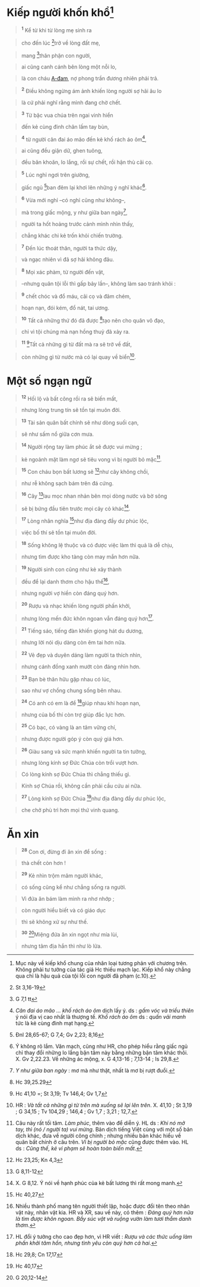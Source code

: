 # Kiếp người khốn khổ[^1-e9208faa-2453-4f8a-9257-8b457bca6292]

> <sup><b>1</b></sup> Kể từ khi từ lòng mẹ sinh ra
>


> cho đến lúc [^1@-e9208faa-2453-4f8a-9257-8b457bca6292]trở về lòng đất mẹ,
>


> mang [^2@-e9208faa-2453-4f8a-9257-8b457bca6292]thân phận con người,
>


> ai cũng canh cánh bên lòng một nỗi lo,
>


> là con cháu [A-đam](), nợ phong trần đương nhiên phải trả.
>


> <sup><b>2</b></sup> Điều không ngừng ám ảnh khiến lòng người sợ hãi âu lo
>


> là cứ phải nghĩ rằng mình đang chờ chết.
>


> <sup><b>3</b></sup> Từ bậc vua chúa trên ngai vinh hiển
>


> đến kẻ cùng đinh chân lấm tay bùn,
>


> <sup><b>4</b></sup> từ người cân đai áo mão đến kẻ khố rách áo ôm[^2-e9208faa-2453-4f8a-9257-8b457bca6292],
>


> ai cũng đều giận dữ, ghen tuông,
>


> đều băn khoăn, lo lắng, rồi sự chết, rồi hận thù cãi cọ.
>


> <sup><b>5</b></sup> Lúc nghỉ ngơi trên giường,
>


> giấc ngủ [^3@-e9208faa-2453-4f8a-9257-8b457bca6292]ban đêm lại khơi lên những ý nghĩ khác[^3-e9208faa-2453-4f8a-9257-8b457bca6292].
>


> <sup><b>6</b></sup> Vừa mới nghỉ –có nghỉ cũng như không–,
>


> mà trong giấc mộng, y như giữa ban ngày[^4-e9208faa-2453-4f8a-9257-8b457bca6292],
>


> người ta hốt hoảng trước cảnh mình nhìn thấy,
>


> chẳng khác chi kẻ trốn khỏi chiến trường.
>


> <sup><b>7</b></sup> Đến lúc thoát thân, người ta thức dậy,
>


> và ngạc nhiên vì đã sợ hãi không đâu.
>


> <sup><b>8</b></sup> Mọi xác phàm, từ người đến vật,
>


> –nhưng quân tội lỗi thì gấp bảy lần–, không làm sao tránh khỏi :
>


> <sup><b>9</b></sup> chết chóc và đổ máu, cãi cọ và đâm chém,
>


> hoạn nạn, đói kém, đổ nát, tai ương.
>


> <sup><b>10</b></sup> Tất cả những thứ đó đã được [^4@-e9208faa-2453-4f8a-9257-8b457bca6292]tạo nên cho quân vô đạo,
>


> chỉ vì tội chúng mà nạn hồng thuỷ đã xảy ra.
>


> <sup><b>11</b></sup> [^5@-e9208faa-2453-4f8a-9257-8b457bca6292]Tất cả những gì từ đất mà ra sẽ trở về đất,
>


> còn những gì từ nước mà có lại quay về biển[^5-e9208faa-2453-4f8a-9257-8b457bca6292].
>


# Một số ngạn ngữ

> <sup><b>12</b></sup> Hối lộ và bất công rồi ra sẽ biến mất,
>


> nhưng lòng trung tín sẽ tồn tại muôn đời.
>


> <sup><b>13</b></sup> Tài sản quân bất chính sẽ như dòng suối cạn,
>


> sẽ như sấm nổ giữa cơn mưa.
>


> <sup><b>14</b></sup> Người rộng tay làm phúc ắt sẽ được vui mừng ;
>


> kẻ ngoảnh mặt làm ngơ sẽ tiêu vong vì bị người bỏ mặc[^6-e9208faa-2453-4f8a-9257-8b457bca6292].
>


> <sup><b>15</b></sup> Con cháu bọn bất lương sẽ [^6@-e9208faa-2453-4f8a-9257-8b457bca6292]như cây không chồi,
>


> như rễ không sạch bám trên đá cứng.
>


> <sup><b>16</b></sup> Cây [^7@-e9208faa-2453-4f8a-9257-8b457bca6292]lau mọc nhan nhản bên mọi dòng nước và bờ sông
>


> sẽ bị bứng đầu tiên trước mọi cây cỏ khác[^7-e9208faa-2453-4f8a-9257-8b457bca6292].
>


> <sup><b>17</b></sup> Lòng nhân nghĩa [^8@-e9208faa-2453-4f8a-9257-8b457bca6292]như địa đàng đầy dư phúc lộc,
>


> việc bố thí sẽ tồn tại muôn đời.
>


> <sup><b>18</b></sup> Sống không lệ thuộc và có được việc làm thì quả là dễ chịu,
>


> nhưng tìm được kho tàng còn may mắn hơn nữa.
>


> <sup><b>19</b></sup> Người sinh con cũng như kẻ xây thành
>


> đều để lại danh thơm cho hậu thế[^8-e9208faa-2453-4f8a-9257-8b457bca6292],
>


> nhưng người vợ hiền còn đáng quý hơn.
>


> <sup><b>20</b></sup> Rượu và nhạc khiến lòng người phấn khởi,
>


> nhưng lòng mến đức khôn ngoan vẫn đáng quý hơn[^9-e9208faa-2453-4f8a-9257-8b457bca6292].
>


> <sup><b>21</b></sup> Tiếng sáo, tiếng đàn khiến giọng hát du dương,
>


> nhưng lời nói dịu dàng còn êm tai hơn nữa.
>


> <sup><b>22</b></sup> Vẻ đẹp và duyên dáng làm người ta thích nhìn,
>


> nhưng cánh đồng xanh mướt còn đáng nhìn hơn.
>


> <sup><b>23</b></sup> Bạn bè thân hữu gặp nhau có lúc,
>


> sao như vợ chồng chung sống bên nhau.
>


> <sup><b>24</b></sup> Có anh có em là để [^9@-e9208faa-2453-4f8a-9257-8b457bca6292]giúp nhau khi hoạn nạn,
>


> nhưng của bố thí còn trợ giúp đắc lực hơn.
>


> <sup><b>25</b></sup> Có bạc, có vàng là an tâm vững chí,
>


> nhưng được người góp ý còn quý giá hơn.
>


> <sup><b>26</b></sup> Giàu sang và sức mạnh khiến người ta tin tưởng,
>


> nhưng lòng kính sợ Đức Chúa còn trổi vượt hơn.
>


> Có lòng kính sợ Đức Chúa thì chẳng thiếu gì.
>


> Kính sợ Chúa rồi, không cần phải cầu cứu ai nữa.
>


> <sup><b>27</b></sup> Lòng kính sợ Đức Chúa [^10@-e9208faa-2453-4f8a-9257-8b457bca6292]như địa đàng đầy dư phúc lộc,
>


> che chở phù trì hơn mọi thứ vinh quang.
>


# Ăn xin

> <sup><b>28</b></sup> Con ơi, đừng đi ăn xin để sống :
>


> thà chết còn hơn !
>


> <sup><b>29</b></sup> Kẻ nhìn trộm mâm người khác,
>


> có sống cũng kể như chẳng sống ra người.
>


> Vì đứa ăn bám làm mình ra nhơ nhớp ;
>


> còn người hiểu biết và có giáo dục
>


> thì sẽ không xử sự như thế.
>


> <sup><b>30</b></sup> [^11@-e9208faa-2453-4f8a-9257-8b457bca6292]Miệng đứa ăn xin ngọt như mía lùi,
>


> nhưng tâm địa hắn thì như lò lửa.
>

[^1-e9208faa-2453-4f8a-9257-8b457bca6292]: Mục này về kiếp khổ chung của nhân loại tương phản với chương trên. Không phải tư tưởng của tác giả Hc thiếu mạch lạc. Kiếp khổ này chẳng qua chỉ là hậu quả của tội lỗi con người đã phạm (c.10).
[^2-e9208faa-2453-4f8a-9257-8b457bca6292]: *Cân đai áo mão ... khố rách áo ôm* dịch lấy ý. ds : *gấm vóc và triều thiên* ý nói địa vị cao nhất là thượng tế. *Khố rách áo ôm* ds : *quấn vải manh* tức là kẻ cùng đinh mạt hạng.
[^3-e9208faa-2453-4f8a-9257-8b457bca6292]: Ý không rõ lắm. Văn mạch, cũng như HR, cho phép hiểu rằng giấc ngủ chỉ thay đổi những lo lắng bận tâm này bằng những bận tâm khác thôi. X. Gv 2,22.23. Về những ác mộng, x. G 4,13-16 ; 7,13-14 ; Is 29,8.
[^4-e9208faa-2453-4f8a-9257-8b457bca6292]: *Y như giữa ban ngày* : mơ mà như thật, nhất là mơ bị rượt đuổi.
[^5-e9208faa-2453-4f8a-9257-8b457bca6292]: HR : *Và tất cả những gì từ trên mà xuống sẽ lại lên trên*. X. 41,10 ; St 3,19 ; G 34,15 ; Tv 104,29 ; 146,4 ; Gv 1,7 ; 3,21 ; 12,7.
[^6-e9208faa-2453-4f8a-9257-8b457bca6292]: Câu này rất tối tăm. *Làm phúc*, thêm vào để diễn ý. HL ds : *Khi nó mở tay, thì (nó / người ta) vui mừng*. Bản dịch tiếng Việt cùng với một số bản dịch khác, đưa về người công chính ; nhưng nhiều bản khác hiểu về quân bất chính ở câu trên. *Vì bị người bỏ mặc* cũng được thêm vào. HL ds : *Cũng thế, kẻ vi phạm sẽ hoàn toàn biến mất*.
[^7-e9208faa-2453-4f8a-9257-8b457bca6292]: X. G 8,12. Ý nói về hạnh phúc của kẻ bất lương thì rất mong manh.
[^8-e9208faa-2453-4f8a-9257-8b457bca6292]: Nhiều thành phố mang tên người thiết lập, hoặc được đổi tên theo nhân vật này, nhân vật kia. HR và XR, sau vế này, có thêm : *Đáng quý hơn nữa là tìm được khôn ngoan. Bầy súc vật và ruộng vườn làm tươi thắm danh thơm*.
[^9-e9208faa-2453-4f8a-9257-8b457bca6292]: HL đổi ý tưởng cho cao đẹp hơn, vì HR viết : *Rượu và các thức uống làm phấn khởi tâm hồn, nhưng tình yêu còn quý hơn cả hai*.
[^1@-e9208faa-2453-4f8a-9257-8b457bca6292]: St 3,16-19
[^2@-e9208faa-2453-4f8a-9257-8b457bca6292]: G 7,1 tt
[^3@-e9208faa-2453-4f8a-9257-8b457bca6292]: Đnl 28,65-67; G 7,4; Gv 2,23; 8,16
[^4@-e9208faa-2453-4f8a-9257-8b457bca6292]: Hc 39,25.29
[^5@-e9208faa-2453-4f8a-9257-8b457bca6292]: Hc 41,10 =; St 3,19; Tv 146,4; Gv 1,7
[^6@-e9208faa-2453-4f8a-9257-8b457bca6292]: Hc 23,25; Kn 4,3
[^7@-e9208faa-2453-4f8a-9257-8b457bca6292]: G 8,11-12
[^8@-e9208faa-2453-4f8a-9257-8b457bca6292]: Hc 40,27
[^9@-e9208faa-2453-4f8a-9257-8b457bca6292]: Hc 29,8; Cn 17,17
[^10@-e9208faa-2453-4f8a-9257-8b457bca6292]: Hc 40,17
[^11@-e9208faa-2453-4f8a-9257-8b457bca6292]: G 20,12-14